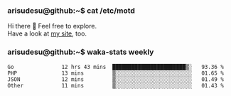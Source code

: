 ### arisudesu@github:~$ cat /etc/motd

Hi there 👋  Feel free to explore.  
Have a look at [my site](https://arisu.dev), too.

### arisudesu@github:~$ waka-stats weekly
<!--START_SECTION:waka-->

```text
Go               12 hrs 43 mins  ███████████████████████▒░   93.36 %
PHP              13 mins         ▒░░░░░░░░░░░░░░░░░░░░░░░░   01.65 %
JSON             12 mins         ▒░░░░░░░░░░░░░░░░░░░░░░░░   01.49 %
Other            11 mins         ▒░░░░░░░░░░░░░░░░░░░░░░░░   01.43 %
```

<!--END_SECTION:waka-->
